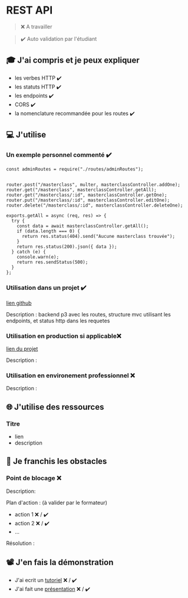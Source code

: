 # REST API

> ❌ A travailler

> ✔️ Auto validation par l'étudiant

## 🎓 J'ai compris et je peux expliquer

- les verbes HTTP ✔️
- les statuts HTTP ✔️
- les endpoints ✔️
- CORS ✔️
- la nomenclature recommandée pour les routes ✔️

## 💻 J'utilise

### Un exemple personnel commenté ✔️

```
const adminRoutes = require("./routes/adminRoutes");


router.post("/masterclass", multer, masterclassController.addOne);
router.get("/masterclass", masterclassController.getAll);
router.get("/masterclass/:id", masterclassController.getOne);
router.put("/masterclass/:id", masterclassController.editOne);
router.delete("/masterclass/:id", masterclassController.deleteOne);

exports.getAll = async (req, res) => {
  try {
    const data = await masterclassController.getAll();
    if (data.length === 0) {
      return res.status(404).send("Aucune masterclass trouvée");
    }
    return res.status(200).json({ data });
  } catch (e) {
    console.warn(e);
    return res.sendStatus(500);
  }
};
```

### Utilisation dans un projet ✔️

[lien github](https://github.com/SylvainLx/Projet_3_MasterWild/tree/main/backend/src)

Description : backend p3 avec les routes, structure mvc utilisant les endpoints, et status http dans les requetes

### Utilisation en production si applicable❌

[lien du projet](...)

Description :

### Utilisation en environement professionnel ❌

Description :

## 🌐 J'utilise des ressources

### Titre

- lien
- description

## 🚧 Je franchis les obstacles

### Point de blocage ❌

Description:

Plan d'action : (à valider par le formateur)

- action 1 ❌ / ✔️
- action 2 ❌ / ✔️
- ...

Résolution :

## 📽️ J'en fais la démonstration

- J'ai ecrit un [tutoriel](...) ❌ / ✔️
- J'ai fait une [présentation](...) ❌ / ✔️
